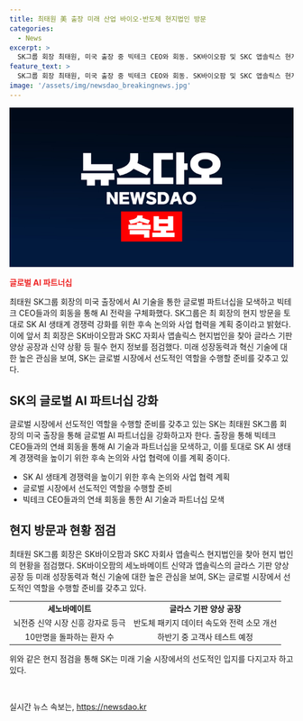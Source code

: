 ```yaml
---
title: 최태원 美 출장 미래 산업 바이오·반도체 현지법인 방문
categories:
  - News
excerpt: >
  SK그룹 회장 최태원, 미국 출장 중 빅테크 CEO와 회동. SK바이오팜 및 SKC 앱솔릭스 현지법인 방문, 세노바메이트 상황 점검. 앱솔릭스 글라스 기판 양상 공장 현황 보고, 글로벌 AI 파트너십 강화 등 SK의 AI 전략 구체화에 힘씀. SK는 빅테크 파트너사와의 협력 강화를 통한 AI 생태계 경쟁력 강화 계획.
feature_text: >
  SK그룹 회장 최태원, 미국 출장 중 빅테크 CEO와 회동. SK바이오팜 및 SKC 앱솔릭스 현지법인 방문, 세노바메이트 상황 점검. 앱솔릭스 글라스 기판 양상 공장 현황 보고, 글로벌 AI 파트너십 강화 등 SK의 AI 전략 구체화에 힘씀. SK는 빅테크 파트너사와의 협력 강화를 통한 AI 생태계 경쟁력 강화 계획.
image: '/assets/img/newsdao_breakingnews.jpg'
---
```


<p><img src="/assets/img/newsdao_breakingnews.jpg" alt="cryptoinkorea 속보" /></p>

<p><b><span style="color: #ee2323;">글로벌 AI 파트너십</span></b></p>

<p>최태원 SK그룹 회장의 미국 출장에서 AI 기술을 통한 글로벌 파트너십을 모색하고 빅테크 CEO들과의 회동을 통해 AI 전략을 구체화했다. SK그룹은 최 회장의 현지 방문을 토대로 SK AI 생태계 경쟁력 강화를 위한 후속 논의와 사업 협력을 계획 중이라고 밝혔다. 이에 앞서 최 회장은 SK바이오팜과 SKC 자회사 앱솔릭스 현지법인을 찾아 글라스 기판 양상 공장과 신약 상황 등 필수 현지 정보를 점검했다. 미래 성장동력과 혁신 기술에 대한 높은 관심을 보여, SK는 글로벌 시장에서 선도적인 역할을 수행할 준비를 갖추고 있다.</p>

<h2 data-ke-size="size26">SK의 글로벌 AI 파트너십 강화</h2>

<p>글로벌 시장에서 선도적인 역할을 수행할 준비를 갖추고 있는 SK는 최태원 SK그룹 회장의 미국 출장을 통해 글로벌 AI 파트너십을 강화하고자 한다. 출장을 통해 빅테크 CEO들과의 연쇄 회동을 통해 AI 기술과 파트너십을 모색하고, 이를 토대로 SK AI 생태계 경쟁력을 높이기 위한 후속 논의와 사업 협력에 이를 계획 중이다.</p>

<ul>
  <li>SK AI 생태계 경쟁력을 높이기 위한 후속 논의와 사업 협력 계획</li>
  <li>글로벌 시장에서 선도적인 역할을 수행할 준비</li>
  <li>빅테크 CEO들과의 연쇄 회동을 통한 AI 기술과 파트너십 모색</li>
</ul>

<h2 data-ke-size="size26">현지 방문과 현황 점검</h2>

<p>최태원 SK그룹 회장은 SK바이오팜과 SKC 자회사 앱솔릭스 현지법인을 찾아 현지 법인의 현황을 점검했다. SK바이오팜의 세노바메이트 신약과 앱솔릭스의 글라스 기판 양상 공장 등 미래 성장동력과 혁신 기술에 대한 높은 관심을 보여, SK는 글로벌 시장에서 선도적인 역할을 수행할 준비를 갖추고 있다.</p>

<table>
  <tr>
    <td style="text-align: center; height: 17px;"><b>세노바메이트</b></td>
    <td style="text-align: center; height: 17px;"><b>글라스 기판 양상 공장</b></td>
  </tr>
  <tr>
    <td style="text-align: center; height: 17px;">뇌전증 신약 시장 신흥 강자로 등극</td>
    <td style="text-align: center; height: 17px;">반도체 패키지 데이터 속도와 전력 소모 개선</td>
  </tr>
  <tr>
    <td style="text-align: center; height: 17px;">10만명을 돌파하는 환자 수</td>
    <td style="text-align: center; height: 17px;">하반기 중 고객사 테스트 예정</td>
  </tr>
</table>

<p>위와 같은 현지 점검을 통해 SK는 미래 기술 시장에서의 선도적인 입지를 다지고자 하고 있다.</p>

<p data-ke-size="size16">&nbsp;</p>
실시간 뉴스 속보는, <a href="https://newsdao.kr" rel="dofollow">https://newsdao.kr</a>


